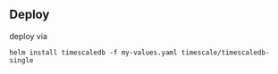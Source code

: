 ## Deploy

deploy via 
```
helm install timescaledb -f my-values.yaml timescale/timescaledb-single
```